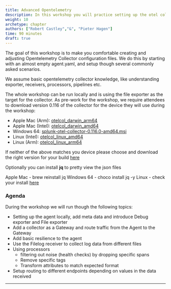 ```yaml
---
title: Advanced Opentelemetry
description: In this workshop you will practice setting up the otel collector configuration from scratch and go though several  advanced configuration scenarios's
weight: 10
archetype: chapter
authors: ["Robert Castley","&", "Pieter Hagen"]
time: 90 minutes
draft: true
---
```


The goal of this workshop is to make you  comfortable creating and adjusting Opentelemetry Collector configuration files. We do this by starting with an almost empty agent.yaml, and setup though several commonly asked scenarios.

We assume basic opentelemetry collector knowledge, like understanding exporter, receivers, processors, pipelines etc. 

The whole workshop can be run locally and is using the file exporter as the target for the collector. As pre-work for the workshop, we require  attendees to download version 0.116 of the collector for the device they will use during the workshop: 

* Apple Mac (Arm):    [otelcol_darwin_arm64](https://github.com/signalfx/splunk-otel-collector/releases/download/v0.116.0/otelcol_darwin_arm64)
* Apple Mac (Intel):  [otelcol_darwin_amd64](https://github.com/signalfx/splunk-otel-collector/releases/download/v0.115.0/otelcol_darwin_amd64)
* Windows 64:         [splunk-otel-collector-0.116.0-amd64.msi](https://github.com/signalfx/splunk-otel-collector/releases/download/v0.116.0/splunk-otel-collector-0.116.0-amd64.msi)
* Linux (Intel):      [otelcol_linux_amd64](https://github.com/signalfx/splunk-otel-collector/releases/download/v0.116.0/otelcol_linux_amd64)
* Linux (Arm):        [otelcol_linux_arm64](https://github.com/signalfx/splunk-otel-collector/releases/download/v0.116.0/otelcol_linux_arm64)

If neither of the above matches you device please choose and download the right version for your build [here](https://github.com/signalfx/splunk-otel-collector/releases/tag/v0.116.0)

Optionally you can install **jq** to pretty view the json files

Apple Mac   - brew reinstall jq
Windows 64  - choco install  jq -y
Linux       - check your install [here](https://jqlang.github.io/jq/download/)

### Agenda

During the workshop we will run though the following topics:

* Setting up the agent locally, add meta data and introduce Debug exporter and File exporter
* Add a collector as a Gateway and route traffic from the Agent to the Gateway
* Add basic resilience to the agent
* Use the Filelog receiver to collect log data from different files
* Using processors
  * filtering out noise (health checks) by dropping specific spans
  * Remove specific tags
  * Transform attributes to match expected format
* Setup routing to different endpoints depending on values in the data received

---

<!-- {{% children containerstyle="ul" depth="1" description="true" %}} -->
